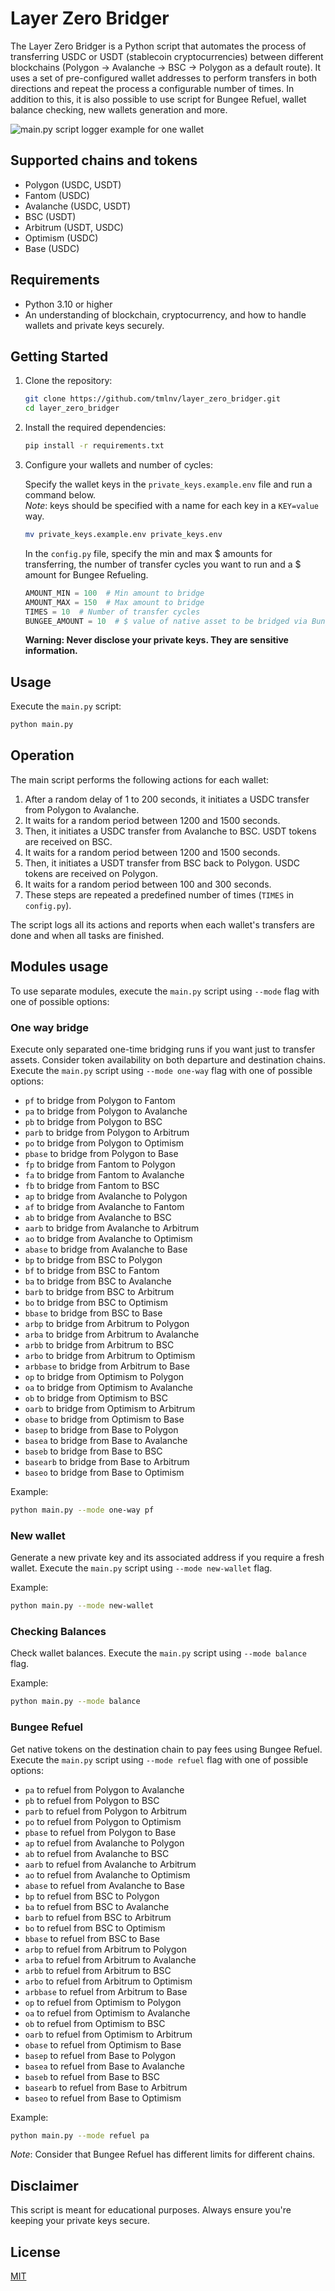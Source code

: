 # Layer Zero Bridger

The Layer Zero Bridger is a Python script that automates the process of transferring USDC or USDT (stablecoin cryptocurrencies) between different blockchains (Polygon -> Avalanche -> BSC -> Polygon as a default route). It uses a set of pre-configured wallet addresses to perform transfers in both directions and repeat the process a configurable number of times.
In addition to this, it is also possible to use script for Bungee Refuel, wallet balance checking, new wallets generation and more.

![main.py script logger example for one wallet](https://drive.google.com/uc?export=view&id=1D-kc1iyD6cSAHgX4EjYQA-lfJY_sTMJz)

## Supported chains and tokens

- Polygon (USDC, USDT)
- Fantom (USDC)
- Avalanche (USDC, USDT)
- BSC (USDT)
- Arbitrum (USDT, USDC)
- Optimism (USDC)
- Base (USDC)

## Requirements

- Python 3.10 or higher
- An understanding of blockchain, cryptocurrency, and how to handle wallets and private keys securely.

## Getting Started

1. Clone the repository:

    ```bash
    git clone https://github.com/tmlnv/layer_zero_bridger.git
    cd layer_zero_bridger
    ```

2. Install the required dependencies:

    ```bash
    pip install -r requirements.txt
    ```

3. Configure your wallets and number of cycles:

    Specify the wallet keys in the `private_keys.example.env` file and run a command below.  
    _Note_: keys should be specified with a name for each key in a `KEY=value` way.

   ```bash
   mv private_keys.example.env private_keys.env
   ```
   
    In the `config.py` file, specify the min and max $ amounts for transferring, the number of transfer cycles you want to run and a $ amount for Bungee Refueling.

    ```python
    AMOUNT_MIN = 100  # Min amount to bridge
    AMOUNT_MAX = 150  # Max amount to bridge
    TIMES = 10  # Number of transfer cycles
    BUNGEE_AMOUNT = 10  # $ value of native asset to be bridged via Bungee Refuel
    ```
    **Warning: Never disclose your private keys. They are sensitive information.**

## Usage

Execute the `main.py` script:

```bash
python main.py
```

## Operation

The main script performs the following actions for each wallet:

1. After a random delay of 1 to 200 seconds, it initiates a USDC transfer from Polygon to Avalanche.
2. It waits for a random period between 1200 and 1500 seconds.
3. Then, it initiates a USDC transfer from Avalanche to BSC. USDT tokens are received on BSC.
4. It waits for a random period between 1200 and 1500 seconds.
5. Then, it initiates a USDT transfer from BSC back to Polygon. USDC tokens are received on Polygon.
6. It waits for a random period between 100 and 300 seconds.
7. These steps are repeated a predefined number of times (`TIMES` in `config.py`).

The script logs all its actions and reports when each wallet's transfers are done and when all tasks are finished.

## Modules usage

To use separate modules, execute the `main.py` script using `--mode` flag with one of possible options:

### One way bridge

Execute only separated one-time bridging runs if you want just to transfer assets. Consider token availability on both departure and destination chains. Execute the `main.py` script using `--mode one-way` flag with one of possible options:
- `pf` to bridge from Polygon to Fantom
- `pa` to bridge from Polygon to Avalanche
- `pb` to bridge from Polygon to BSC
- `parb` to bridge from Polygon to Arbitrum
- `po` to bridge from Polygon to Optimism
- `pbase` to bridge from Polygon to Base
- `fp` to bridge from Fantom to Polygon
- `fa` to bridge from Fantom to Avalanche
- `fb` to bridge from Fantom to BSC
- `ap` to bridge from Avalanche to Polygon
- `af` to bridge from Avalanche to Fantom
- `ab` to bridge from Avalanche to BSC
- `aarb` to bridge from Avalanche to Arbitrum
- `ao` to bridge from Avalanche to Optimism
- `abase` to bridge from Avalanche to Base
- `bp` to bridge from BSC to Polygon
- `bf` to bridge from BSC to Fantom
- `ba` to bridge from BSC to Avalanche
- `barb` to bridge from BSC to Arbitrum
- `bo` to bridge from BSC to Optimism
- `bbase` to bridge from BSC to Base
- `arbp` to bridge from Arbitrum to Polygon
- `arba` to bridge from Arbitrum to Avalanche
- `arbb` to bridge from Arbitrum to BSC
- `arbo` to bridge from Arbitrum to Optimism
- `arbbase` to bridge from Arbitrum to Base
- `op` to bridge from Optimism to Polygon
- `oa` to bridge from Optimism to Avalanche
- `ob` to bridge from Optimism to BSC
- `oarb` to bridge from Optimism to Arbitrum
- `obase` to bridge from Optimism to Base
- `basep` to bridge from Base to Polygon
- `basea` to bridge from Base to Avalanche
- `baseb` to bridge from Base to BSC
- `basearb` to bridge from Base to Arbitrum
- `baseo` to bridge from Base to Optimism

Example:

```bash
python main.py --mode one-way pf
```
### New wallet

Generate a new private key and its associated address if you require a fresh wallet. Execute the `main.py` script using `--mode new-wallet` flag.

Example:

```bash
python main.py --mode new-wallet
```

### Checking Balances

Check wallet balances. Execute the `main.py` script using `--mode balance` flag.

Example:

```bash
python main.py --mode balance
```

### Bungee Refuel

Get native tokens on the destination chain to pay fees using Bungee Refuel. Execute the `main.py` script using `--mode refuel` flag with one of possible options:
- `pa` to refuel from Polygon to Avalanche
- `pb` to refuel from Polygon to BSC
- `parb` to refuel from Polygon to Arbitrum
- `po` to refuel from Polygon to Optimism
- `pbase` to refuel from Polygon to Base
- `ap` to refuel from Avalanche to Polygon
- `ab` to refuel from Avalanche to BSC
- `aarb` to refuel from Avalanche to Arbitrum
- `ao` to refuel from Avalanche to Optimism
- `abase` to refuel from Avalanche to Base
- `bp` to refuel from BSC to Polygon
- `ba` to refuel from BSC to Avalanche
- `barb` to refuel from BSC to Arbitrum
- `bo` to refuel from BSC to Optimism
- `bbase` to refuel from BSC to Base
- `arbp` to refuel from Arbitrum to Polygon
- `arba` to refuel from Arbitrum to Avalanche
- `arbb` to refuel from Arbitrum to BSC
- `arbo` to refuel from Arbitrum to Optimism
- `arbbase` to refuel from Arbitrum to Base
- `op` to refuel from Optimism to Polygon
- `oa` to refuel from Optimism to Avalanche
- `ob` to refuel from Optimism to BSC
- `oarb` to refuel from Optimism to Arbitrum
- `obase` to refuel from Optimism to Base
- `basep` to refuel from Base to Polygon
- `basea` to refuel from Base to Avalanche
- `baseb` to refuel from Base to BSC
- `basearb` to refuel from Base to Arbitrum
- `baseo` to refuel from Base to Optimism

Example:

```bash
python main.py --mode refuel pa
```
_Note_: Consider that Bungee Refuel has different limits for different chains.

## Disclaimer

This script is meant for educational purposes. Always ensure you're keeping your private keys secure.

## License

[MIT](https://github.com/tmlnv/layer_zero_bridger/blob/main/LICENSE)

